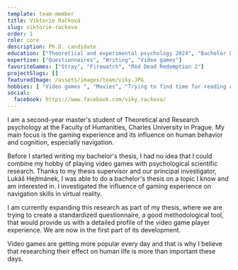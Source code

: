 ```yaml
---
template: team-member
title: Viktorie Račková 
slug: viktorie-rackova
order: 1
role: core
description: Ph.D. candidate
education: ["Theoretical and experimental psychology 2024", "Bachelor Liberal Arts and Humanities 2022"]
expertise: ["Questionnaires", "Writing", "Video games"] 
favoriteGames: ["Stray", "Firewatch", "Red Dead Redemption 2"]
projectSlugs: []
featuredImage: /assets/images/team/viky.JPG
hobbies: [ "Video games ", "Movies", "Trying to find time for reading as well"]
social:
  facebook: https://www.facebook.com/viky.rackova/
---
```

I am a second-year master's student of Theoretical and Research psychology at the Faculty of Humanities, Charles University in Prague. My main focus is the gaming experience and its influence on human behavior and cognition, especially navigation. 

Before I started writing my bachelor's thesis, I had no idea that I could combine my hobby of playing video games with psychological scientific research. Thanks to my thesis supervisor and our principal investigator, Lukáš Hejtmánek, I was able to do a bachelor's thesis on a topic I know and am interested in. I investigated the influence of gaming experience on navigation skills in virtual reality. 

I am currently expanding this research as part of my thesis, where we are trying to create a standardized questionnaire, a good methodological tool, that would provide us with a detailed profile of the video game player experience. We are now in the first part of its development.

Video games are getting more popular every day and that is why I believe that researching their effect on human life is more than important these days.
